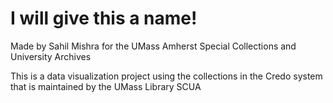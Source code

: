 # I will give this a name!

Made by Sahil Mishra for the UMass Amherst Special Collections and University Archives

This is a data visualization project using the collections in the Credo system that is maintained by the UMass Library SCUA